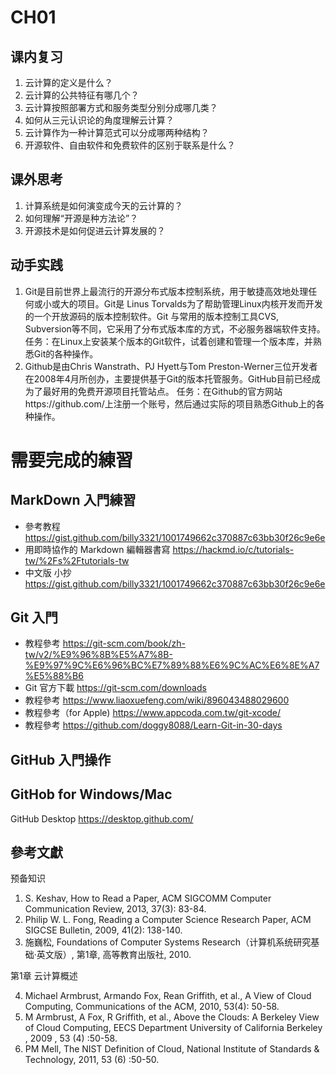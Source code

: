 # CH01

## 课内复习
1.	云计算的定义是什么？
2.	云计算的公共特征有哪几个？
3.	云计算按照部署方式和服务类型分别分成哪几类？
4.	如何从三元认识论的角度理解云计算？
5.	云计算作为一种计算范式可以分成哪两种结构？
6.	开源软件、自由软件和免费软件的区别于联系是什么？

## 课外思考
1.	计算系统是如何演变成今天的云计算的？
2.	如何理解“开源是种方法论”？
3.	开源技术是如何促进云计算发展的？

## 动手实践
1.	Git是目前世界上最流行的开源分布式版本控制系统，用于敏捷高效地处理任何或小或大的项目。Git是 Linus Torvalds为了帮助管理Linux内核开发而开发的一个开放源码的版本控制软件。Git 与常用的版本控制工具CVS, Subversion等不同，它采用了分布式版本库的方式，不必服务器端软件支持。
        任务：在Linux上安装某个版本的Git软件，试着创建和管理一个版本库，并熟悉Git的各种操作。
2.	Github是由Chris Wanstrath、PJ Hyett与Tom Preston-Werner三位开发者在2008年4月所创办，主要提供基于Git的版本托管服务。GitHub目前已经成为了最好用的免费开源项目托管站点。
        任务：在Github的官方网站https://github.com/上注册一个账号，然后通过实际的项目熟悉Github上的各种操作。


# 需要完成的練習

## MarkDown 入門練習
- 參考教程 https://gist.github.com/billy3321/1001749662c370887c63bb30f26c9e6e
- 用即時協作的 Markdown 編輯器書寫 https://hackmd.io/c/tutorials-tw/%2Fs%2Ftutorials-tw
- 中文版 小抄 https://gist.github.com/billy3321/1001749662c370887c63bb30f26c9e6e

## Git 入門  
- 教程參考  https://git-scm.com/book/zh-tw/v2/%E9%96%8B%E5%A7%8B-%E9%97%9C%E6%96%BC%E7%89%88%E6%9C%AC%E6%8E%A7%E5%88%B6
- Git 官方下載 https://git-scm.com/downloads
- 教程參考 https://www.liaoxuefeng.com/wiki/896043488029600 
- 教程參考（for Apple) https://www.appcoda.com.tw/git-xcode/
- 教程參考 https://github.com/doggy8088/Learn-Git-in-30-days

## GitHub 入門操作  


## GitHob for Windows/Mac 
GitHub Desktop https://desktop.github.com/

## 參考文獻
预备知识
1.	S. Keshav, How to Read a Paper, ACM SIGCOMM Computer Communication Review, 2013, 37(3): 83-84.
2.	Philip W. L. Fong, Reading a Computer Science Research Paper, ACM SIGCSE Bulletin, 2009, 41(2): 138-140.
3.	施巍松, Foundations of Computer Systems Research（计算机系统研究基础·英文版）, 第1章, 高等教育出版社, 2010.

第1章 云计算概述

4.	Michael Armbrust, Armando Fox, Rean Griffith, et al., A View of Cloud Computing, Communications of the ACM, 2010, 53(4): 50-58.
5.	M Armbrust, A Fox, R Griffith, et al., Above the Clouds: A Berkeley View of Cloud Computing, 
EECS Department University of California Berkeley , 2009 , 53 (4) :50-58.
6.	PM Mell, The NIST Definition of Cloud, National Institute of Standards & Technology, 2011, 53 (6) :50-50.
